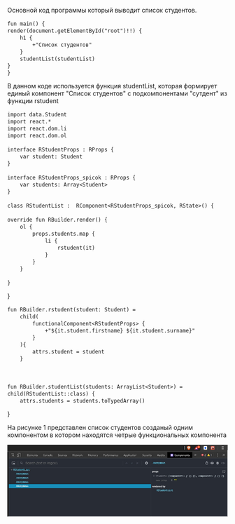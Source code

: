 Основной код программы который выводит список студентов.

    fun main() {
    render(document.getElementById("root")!!) {
        h1 {
            +"Список студентов"
        }
        studentList(studentList)
    }
    }
    
В данном коде используется функция studentList, которая формирует единый компонент "Список студентов" с подкомпонентами "сутдент" из функции rstudent

    import data.Student
    import react.*
    import react.dom.li
    import react.dom.ol

    interface RStudentProps : RProps {
        var student: Student
    }

    interface RStudentProps_spicok : RProps {
        var students: Array<Student>
    }

    class RStudentList :  RComponent<RStudentProps_spicok, RState>() {

    override fun RBuilder.render() {
        ol {
            props.students.map {
                li {
                    rstudent(it)
                }
            }
        }

    }
}

    fun RBuilder.rstudent(student: Student) =
        child(
            functionalComponent<RStudentProps> {
                +"${it.student.firstname} ${it.student.surname}"
            }
        ){
            attrs.student = student
        }



    fun RBuilder.studentList(students: ArrayList<Student>) =
    child(RStudentList::class) {
        attrs.students = students.toTypedArray()
}

На рисунке 1  представлен список студентов созданый одним компонентом в котором находятся четрые функциональных компонента

<img src = 1.jpg>


